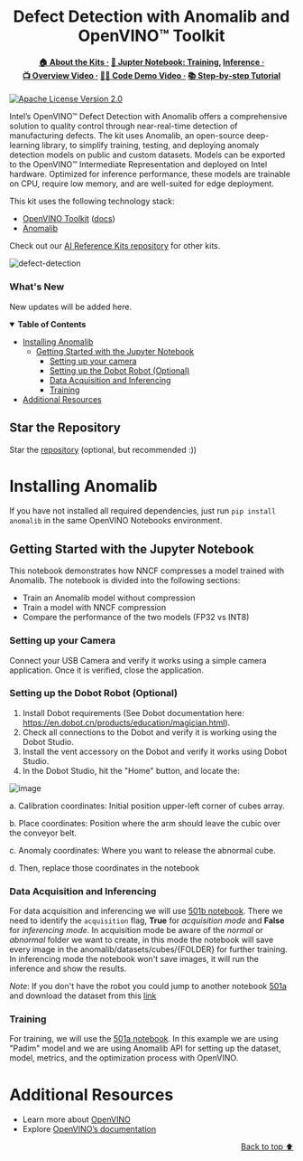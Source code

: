 <div id="top" align="center">
  <h1>Defect Detection with Anomalib and OpenVINO™ Toolkit</h1>
  <h4>
    <a href="https://www.intel.com/content/www/us/en/developer/topic-technology/edge-5g/open-potential.html">🏠&nbsp;About&nbsp;the&nbsp;Kits&nbsp;·</a>
    <a href="https://github.com/openvinotoolkit/openvino_build_deploy/blob/master/ai_ref_kits/defect_detection_anomalib/501a_training_a_model_with_cubes_from_a_robotic_arm.ipynb">📔&nbsp;Jupter Notebook: Training</a>,
    <a href="https://github.com/openvinotoolkit/openvino_build_deploy/blob/master/ai_ref_kits/defect_detection_anomalib/501b_inference_with_a_robotic_arm.ipynb">Inference&nbsp;·</a>
    <a href="https://www.youtube.com/watch?v=ho6R69EDyao">📺&nbsp;Overview&nbsp;Video&nbsp;·</a>
    <a href="https://www.youtube.com/watch?v=OifcJbZRaGM">👨‍💻&nbsp;Code&nbsp;Demo&nbsp;Video&nbsp;·</a>
    <a href="https://www.intel.com/content/www/us/en/developer/articles/training/defect-detection-with-anomalib.html">📚&nbsp;Step&#8209;by&#8209;step&nbsp;Tutorial</a>
  </h4>
</div>

[![Apache License Version 2.0](https://img.shields.io/badge/license-Apache_2.0-green.svg)](https://github.com/openvinotoolkit/openvino_build_deploy/blob/master/LICENSE.txt)

Intel’s OpenVINO™ Defect Detection with Anomalib offers a comprehensive solution to quality control through near-real-time detection of manufacturing defects. The kit uses Anomalib, an open-source deep-learning library, to simplify training, testing, and deploying anomaly detection models on public and custom datasets. Models can be exported to the OpenVINO™ Intermediate Representation and deployed on Intel hardware. Optimized for inference performance, these models are trainable on CPU, require low memory, and are well-suited for edge deployment. 

This kit uses the following technology stack:
- [OpenVINO Toolkit](https://www.intel.com/content/www/us/en/developer/tools/openvino-toolkit/overview.html) ([docs](https://docs.openvino.ai/))
- [Anomalib](https://github.com/openvinotoolkit/anomalib)

Check out our [AI Reference Kits repository](/) for other kits.

![defect-detection](https://github.com/openvinotoolkit/openvino_notebooks/assets/138901786/cf933593-31f7-44a5-9cd1-fc68e8a719a9)

### What's New

New updates will be added here.

<details open><summary><b>Table of Contents</b></summary>
  
- [Installing Anomalib](#installing-anomalib)
  - [Getting Started with the Jupyter Notebook](#getting-started-with-the-jupyter-notebook)
    - [Setting up your camera](#setting-up-your-camera)
    - [Setting up the Dobot Robot (Optional)](#setting-up-the-dobot-robot-optional)
    - [Data Acquisition and Inferencing](#data-acquisition-and-inferencing)
    - [Training](#training)
- [Additional Resources](#additional-resources)

</details>

## Star the Repository

Star the [repository](https://github.com/openvinotoolkit/openvino_build_deploy) (optional, but recommended :))

# Installing Anomalib

If you have not installed all required dependencies, just run `pip install anomalib` in the same OpenVINO Notebooks environment.

## Getting Started with the Jupyter Notebook

This notebook demonstrates how NNCF compresses a model trained with Anomalib. The notebook is divided into the following sections:

- Train an Anomalib model without compression
- Train a model with NNCF compression
- Compare the performance of the two models (FP32 vs INT8)

### Setting up your Camera

Connect your USB Camera and verify it works using a simple camera application. Once it is verified, close the application.

### Setting up the Dobot Robot (Optional)

1. Install Dobot requirements (See Dobot documentation here: https://en.dobot.cn/products/education/magician.html).
2. Check all connections to the Dobot and verify it is working using the Dobot Studio.
3. Install the vent accessory on the Dobot and verify it works using Dobot Studio.
4. In the Dobot Studio, hit the "Home" button, and locate the:

![image](https://user-images.githubusercontent.com/10940214/219142393-c589f275-e01a-44bb-b499-65ebeb83a3dd.png)

a. Calibration coordinates: Initial position upper-left corner of cubes array.

b. Place coordinates: Position where the arm should leave the cubic over the conveyor belt.

c. Anomaly coordinates: Where you want to release the abnormal cube.

d. Then, replace those coordinates in the notebook

### Data Acquisition and Inferencing

For data acquisition and inferencing we will use [501b notebook](https://github.com/openvinotoolkit/openvino_build_deploy/blob/master/ai_ref_kits/defect_detection_anomalib/501b_inference_with_a_robotic_arm.ipynb). There we need to identify the `acquisition` flag, **True** for _acquisition mode_ and **False** for _inferencing mode_. In acquisition mode be aware of the _normal_ or _abnormal_ folder we want to create, in this mode the notebook will save every image in the anomalib/datasets/cubes/{FOLDER} for further training. In inferencing mode the notebook won't save images, it will run the inference and show the results.

_Note_: If you don't have the robot you could jump to another notebook [501a](https://github.com/openvinotoolkit/openvino_build_deploy/blob/master/ai_ref_kits/defect_detection_anomalib/501a_training_a_model_with_cubes_from_a_robotic_arm.ipynb) and download the dataset from this [link](https://github.com/openvinotoolkit/anomalib/releases/tag/dobot)

### Training

For training, we will use the [501a notebook](https://github.com/openvinotoolkit/openvino_build_deploy/blob/master/ai_ref_kits/defect_detection_anomalib/501a_training_a_model_with_cubes_from_a_robotic_arm.ipynb). In this example we are using "Padim" model and we are using Anomalib API for setting up the dataset, model, metrics, and the optimization process with OpenVINO.

# Additional Resources
- Learn more about [OpenVINO](https://www.intel.com/content/www/us/en/developer/tools/openvino-toolkit/overview.html)
- Explore [OpenVINO’s documentation](https://docs.openvino.ai/2023.0/home.html)

<p align="right"><a href="#top">Back to top ⬆️</a></p>
